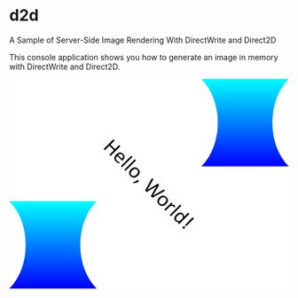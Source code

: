 d2d
===

A Sample of Server-Side Image Rendering With DirectWrite and Direct2D

This console application shows you how to generate an image in memory with DirectWrite and Direct2D.

![](DWriteTry/output.png)
